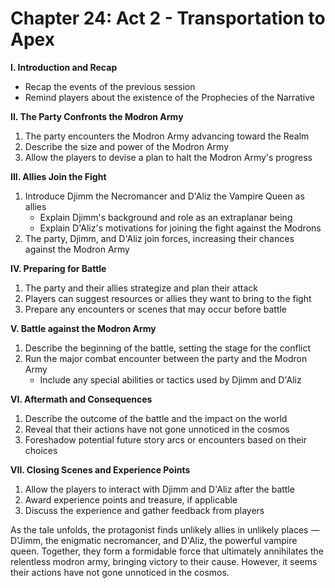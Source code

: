 # Chapter 24: Act 2 - Transportation to Apex

**I. Introduction and Recap**
- Recap the events of the previous session
- Remind players about the existence of the Prophecies of the Narrative

**II. The Party Confronts the Modron Army**
1. The party encounters the Modron Army advancing toward the Realm
2. Describe the size and power of the Modron Army
3. Allow the players to devise a plan to halt the Modron Army's progress

**III. Allies Join the Fight**
1. Introduce Djimm the Necromancer and D'Aliz the Vampire Queen as allies
   - Explain Djimm's background and role as an extraplanar being
   - Explain D'Aliz's motivations for joining the fight against the Modrons
2. The party, Djimm, and D'Aliz join forces, increasing their chances against the Modron Army

**IV. Preparing for Battle**
1. The party and their allies strategize and plan their attack
2. Players can suggest resources or allies they want to bring to the fight
3. Prepare any encounters or scenes that may occur before battle

**V. Battle against the Modron Army**
1. Describe the beginning of the battle, setting the stage for the conflict
2. Run the major combat encounter between the party and the Modron Army
   - Include any special abilities or tactics used by Djimm and D'Aliz

**VI. Aftermath and Consequences**
1. Describe the outcome of the battle and the impact on the world
2. Reveal that their actions have not gone unnoticed in the cosmos
3. Foreshadow potential future story arcs or encounters based on their choices

**VII. Closing Scenes and Experience Points**
1. Allow the players to interact with Djimm and D'Aliz after the battle
2. Award experience points and treasure, if applicable
3. Discuss the experience and gather feedback from players




As the tale unfolds, the protagonist finds unlikely allies in unlikely places — D'Jimm, the enigmatic necromancer, and D'Aliz, the powerful vampire queen. Together, they form a formidable force that ultimately annihilates the relentless modron army, bringing victory to their cause. However, it seems their actions have not gone unnoticed in the cosmos.